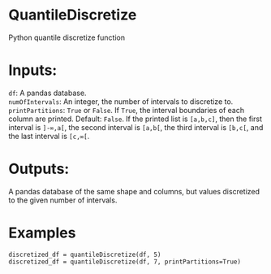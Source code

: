# QuantileDiscretize
Python quantile discretize function

# Inputs:
`df`: A pandas database.<br>
`numOfIntervals`: An integer, the number of intervals to discretize to.<br>
`printPartitions`: `True` or `False`. If `True`, the interval boundaries of each column are printed. Default: `False`. If the printed list is `[a,b,c]`, then the first interval is `]-∞,a[`, the second interval is `[a,b[`, the third interval is `[b,c[`, and the last interval is `[c,∞[`.

# Outputs:
A pandas database of the same shape and columns, but values discretized to the given number of intervals.

# Examples
`discretized_df = quantileDiscretize(df, 5)`<br>
`discretized_df = quantileDiscretize(df, 7, printPartitions=True)`
